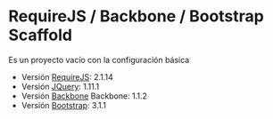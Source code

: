RequireJS / Backbone / Bootstrap Scaffold
=======================

Es un proyecto vacío con la configuración básica
* Versión [RequireJS](http://requirejs.org/ "RequireJS"): 2.1.14
* Versión [JQuery](http://jquery.com/ "jQuery"): 1.11.1
* Versión [Backbone](http://backbonejs.org/ "Backbone") Backbone: 1.1.2 
* Versión [Bootstrap](http://getbootstrap.com/ "Bootstrap"): 3.1.1


